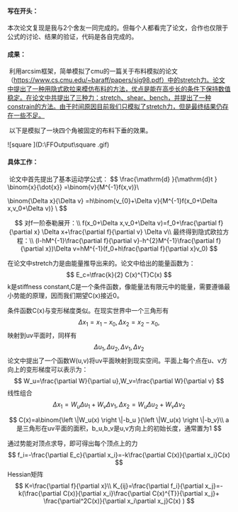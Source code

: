 #### 写在开头：

​	本次论文复现是我与2个舍友一同完成的。但每个人都看完了论文，合作也仅限于公式的讨论、结果的验证，代码是各自完成的。
    
#### 成果：

​	利用arcsim框架，简单模拟了cmu的一篇关于布料模拟的论文（https://www.cs.cmu.edu/~baraff/papers/sig98.pdf）中的stretch力。论文中提出了一种用隐式欧拉来模仿布料的方法，优点是能在高步长的条件下保持数值稳定。在论文中共提出了三种力：stretch、shear、bench，并提出了一种constrain的方法。由于时间原因目前我们只模拟了stretch力，但是最终结果仍存在一些不足。

​	以下是模拟了一块四个角被固定的布料下垂的效果。

![square ](D:\FFOutput\square .gif)

#### 具体工作：

​	论文中首先提出了基本运动学公式：
$$
\frac{\mathrm{d} }{\mathrm{d}t } 
\binom{x}{\dot{x}} =\binom{v}{M^{-1}f(x,v)}\\

\binom{\Delta x}{\Delta v} =h\binom{v_{0}+\Delta v}{M^{-1}f(x_0+\Delta x,v_0+\Delta v)}
\\
$$

$$
对f一阶泰勒展开：\\
f(x_0+\Delta x,v_0+\Delta v)=f_0+\frac{\partial f}{\partial x} \Delta x+\frac{\partial f}{\partial v} \Delta v\\
最终得到隐式欧拉方程：\\
(I-hM^{-1}\frac{\partial f}{\partial v}-h^{2}M^{-1}\frac{\partial f}{\partial x})\Delta v=hM^{-1}(f_0+h\frac{\partial f}{\partial x}v_0)
$$

在论文中stretch力是由能量推导出来的。论文中给出的能量函数为：
$$
E_c=\tfrac{k}{2} C(x)^{T}C(x)
$$
k是stiffness constant,C是一个条件函数，像能量法有限元中的能量，需要遵循最小势能的原理，因而我们期望C(x)接近0。

条件函数C(x)与变形梯度类似。在现实世界中一个三角形有
$$
\Delta x_1=x_1-x_0,\Delta x_2=x_2-x_0,
$$
映射到uv平面时，同样有
$$
\Delta u_1,\Delta u_2,\Delta v_1,\Delta v_2
$$
论文中提出了一个函数W(u,v)将uv平面映射到现实空间。平面上每个点在u、v方向上的变形梯度可以表示为：
$$
W_u=\frac{\partial W}{\partial u},W_v=\frac{\partial W}{\partial v}
$$
线性组合
$$
\Delta x_1=W_u\Delta u_1+W_v\Delta v_1,\Delta x_2=W_u\Delta u_2+W_v\Delta v_2
$$

$$
C(x)=a\binom{\left \|W_u(x)  \right \|-b_u  }{\left \|W_u(x)  \right \|-b_v}\\
a是三角形在uv平面的面积，b_u,b_v是u,v方向上的初始长度，通常置为1
$$

通过势能对顶点求导，即可得出每个顶点上的力
$$
f_i=-\frac{\partial E_c}{\partial x_i}=-k\frac{\partial C(x)}{\partial x_i}C(x)
$$
Hessian矩阵
$$
K=\frac{\partial f}{\partial x}\\
K_{ij}=\frac{\partial f_i}{\partial x_j}=-k(\frac{\partial C(x)}{\partial x_i}\frac{\partial C(x)^{T}}{\partial x_j}+ \frac{\partial^2C(x)}{\partial x_i\partial x_j}C(x) )
$$
